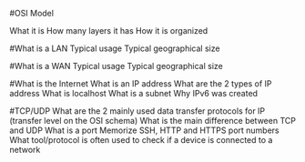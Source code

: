 #OSI Model

What it is
How many layers it has
How it is organized

#What is a LAN
Typical usage
Typical geographical size

#What is a WAN
Typical usage
Typical geographical size

#What is the Internet
What is an IP address
What are the 2 types of IP address
What is localhost
What is a subnet
Why IPv6 was created

#TCP/UDP
What are the 2 mainly used data transfer protocols for IP (transfer level on the OSI schema)
What is the main difference between TCP and UDP
What is a port
Memorize SSH, HTTP and HTTPS port numbers
What tool/protocol is often used to check if a device is connected to a network
